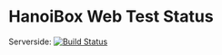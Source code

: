 # HanoiBox Web Test Status

Serverside: [![Build Status](https://travis-ci.org/HanoiBox/Web.png)](https://travis-ci.org/HanoiBox/Web/)
